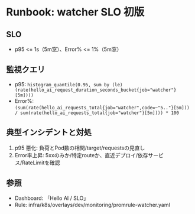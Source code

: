 # Runbook: watcher SLO 初版
## SLO
- p95 <= 1s（5m窓）、Error% <= 1%（5m窓）
## 監視クエリ
- p95: `histogram_quantile(0.95, sum by (le)(rate(hello_ai_request_duration_seconds_bucket{job="watcher"}[5m])))`
- Error%: `(sum(rate(hello_ai_requests_total{job="watcher",code=~"5.."}[5m])) / sum(rate(hello_ai_requests_total{job="watcher"}[5m]))) * 100`
## 典型インシデントと対処
1) p95 悪化: 負荷とPod数の相関/target/requestsの見直し
2) Error率上昇: 5xxのみか/特定routeか、直近デプロイ/依存サービス/RateLimitを確認
## 参照
- Dashboard: 「Hello AI / SLO」
- Rule: infra/k8s/overlays/dev/monitoring/promrule-watcher.yaml
